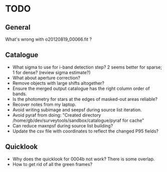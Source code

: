 TODO
====
General
-------
What's wrong with o20120819_00066.fit ?

Catalogue
---------
* What sigma to use for i-band detection step? 2 seems better for sparse; 1 for dense? (review sigma estimate?)
* What about aperture correction?
* Remove objects with large shifts altogether?
* Ensure the merged output catalogue has the right column order of bands.
* Is the photometry for stars at the edges of masked-out areas reliable?
* Recover notes from my laptop.
* Avoid writing subimage and seepsf during source list iteration.
* Avoid pyraf from doing: "Created directory /home/gb/dev/surveytools/sandbox/catalogue/pyraf for cache"
* Can reduce maxnpsf during source list building?
* Update the csv file with coordinates to reflect the changed P95 fields?

Quicklook
---------
* Why does the quicklook for 0004b not work? There is some overlap.
* How to get rid of all the green frames?